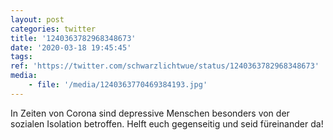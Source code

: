 ```yaml
---
layout: post
categories: twitter
title: '1240363782968348673'
date: '2020-03-18 19:45:45'
tags: 
ref: 'https://twitter.com/schwarzlichtwue/status/1240363782968348673'
media:
    - file: '/media/1240363770469384193.jpg'
---
```

In Zeiten von Corona sind depressive Menschen besonders von der sozialen Isolation betroffen. Helft euch gegenseitig und seid füreinander da!

 
